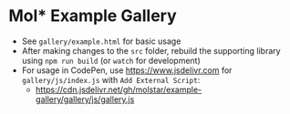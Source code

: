 Mol* Example Gallery
====================

- See `gallery/example.html` for basic usage
- After making changes to the `src` folder, rebuild the supporting library using `npm run build` (or `watch` for development)
- For usage in CodePen, use https://www.jsdelivr.com for `gallery/js/index.js` with `Add External Script`:
  - https://cdn.jsdelivr.net/gh/molstar/example-gallery/gallery/js/gallery.js